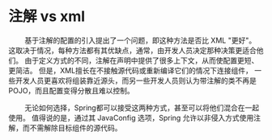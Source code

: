 # 注解 vs xml
&emsp;&emsp; 基于注解的配置的引入提出了一个问题，即这种方法是否比 XML "更好"。
这取决于情况，每种方法都有其优缺点，通常，由开发人员决定那种决策更适合他们。
由于定义方式的不同，注解在声明中提供了很多上下文，从而使配置更短、更简洁。
但是，XML擅长在不接触源代码或重新编译它们的情况下连接组件，
一些开发人员更喜欢将组装靠近源头，而另一些开发人员则认为带注解的类不再是POJO，而且配置变得分散且难以控制。

&emsp;&emsp; 无论如何选择，Spring都可以接受这两种方式，甚至可以将他们混合在一起使用。
值得说的是，通过其 JavaConfig 选项，Spring 允许以非侵入方式使用注解，而不需解除目标组件的源代码。

